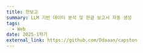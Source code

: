 ```yaml
---
title: 한보고
summary: LLM 기반 데이터 분석 및 한글 보고서 자동 생성
tags:
  - Web
date: 2025-1학기
external_link: https://github.com/Ddaaan/capston
---
```

